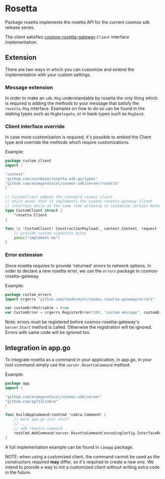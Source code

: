 # Rosetta

Package rosetta implements the rosetta API for the current cosmos sdk release series.

The client satisfies [cosmos-rosetta-gateway](https://github.com/tendermint/cosmos-rosetta-gateway) `Client` interface implementation. 

## Extension

There are two ways in which you can customize and extend the implementation with your custom settings.

### Message extension

In order to make an `sdk.Msg` understandable by rosetta the only thing which is required is adding the methods to your message that satisfy the `rosetta.Msg` interface. 
Examples on how to do so can be found in the staking types such as `MsgDelegate`, or in bank types such as `MsgSend`. 

### Client interface override

In case more customization is required, it's possible to embed the Client type and override the methods which require customizations.

Example:
```go
package custom_client
import (

"context"
"github.com/coinbase/rosetta-sdk-go/types"
"github.com/onomyprotocol/cosmos-sdk/server/rosetta"
)

// CustomClient embeds the standard cosmos client
// which means that it implements the cosmos-rosetta-gateway Client
// interface while at the same time allowing to customize certain methods
type CustomClient struct {
    *rosetta.Client
}

func (c *CustomClient) ConstructionPayload(_ context.Context, request *types.ConstructionPayloadsRequest) (resp *types.ConstructionPayloadsResponse, err error) {
    // provide custom signature bytes
    panic("implement me")
}
```

### Error extension

Since rosetta requires to provide 'returned' errors to network options. In order to declare a new rosetta error, we use the `errors` package in cosmos-rosetta-gateway.

Example:

```go
package custom_errors
import crgerrs "github.com/tendermint/cosmos-rosetta-gateway/errors"

var customErrRetriable = true
var CustomError = crgerrs.RegisterError(100, "custom message", customErrRetriable, "description")
```

Note: errors must be registered before cosmos-rosetta-gateway's `Server`.`Start` method is called. Otherwise the registration will be ignored. Errors with same code will be ignored too.

## Integration in app.go

To integrate rosetta as a command in your application, in app.go, in your root command simply use the `server.RosettaCommand` method. 

Example:

```go
package app
import (

"github.com/onomyprotocol/cosmos-sdk/server"
"github.com/spf13/cobra"
)

func buildAppCommand(rootCmd *cobra.Command) {
    // more app.go init stuff
	// ...
    // add rosetta command
	rootCmd.AddCommand(server.RosettaCommand(encodingConfig.InterfaceRegistry, encodingConfig.Marshaler))
}
```

A full implementation example can be found in `simapp` package.

NOTE: when using a customized client, the command cannot be used as the constructors required **may** differ, so it's required to create a new one. We intend to provide a way to init a customized client without writing extra code in the future.